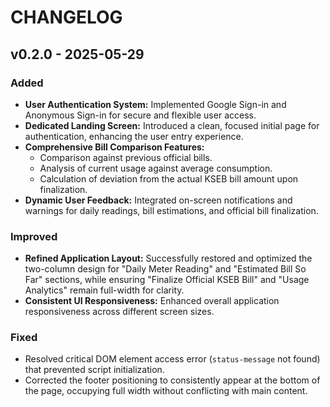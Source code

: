 # CHANGELOG

## v0.2.0 - 2025-05-29

### Added
-   **User Authentication System:** Implemented Google Sign-in and Anonymous Sign-in for secure and flexible user access.
-   **Dedicated Landing Screen:** Introduced a clean, focused initial page for authentication, enhancing the user entry experience.
-   **Comprehensive Bill Comparison Features:**
    * Comparison against previous official bills.
    * Analysis of current usage against average consumption.
    * Calculation of deviation from the actual KSEB bill amount upon finalization.
-   **Dynamic User Feedback:** Integrated on-screen notifications and warnings for daily readings, bill estimations, and official bill finalization.

### Improved
-   **Refined Application Layout:** Successfully restored and optimized the two-column design for "Daily Meter Reading" and "Estimated Bill So Far" sections, while ensuring "Finalize Official KSEB Bill" and "Usage Analytics" remain full-width for clarity.
-   **Consistent UI Responsiveness:** Enhanced overall application responsiveness across different screen sizes.

### Fixed
-   Resolved critical DOM element access error (`status-message` not found) that prevented script initialization.
-   Corrected the footer positioning to consistently appear at the bottom of the page, occupying full width without conflicting with main content.
